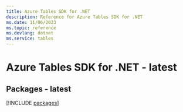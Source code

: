 ```yaml
---
title: Azure Tables SDK for .NET
description: Reference for Azure Tables SDK for .NET
ms.date: 11/06/2023
ms.topic: reference
ms.devlang: dotnet
ms.service: tables
---
```

# Azure Tables SDK for .NET - latest
## Packages - latest
[!INCLUDE [packages](tables-index.md)]